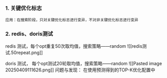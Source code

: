 ### 1. 关键优化标志
	应用：在搜索阶段，只对关键优化标志进行变异，不对非关键优化标志进行变异
### 2. redis、doris测试

redis 测试，每个opt重复50次取均值，搜索策略——random
![[redis测试.50repeat.png]]

doris 测试， 每个opt测试20轮取均值，搜索策略——random
![[Pasted image 20250409111626.png]]
问题与发现：
在使用预测得到的TOP-K优化配置中